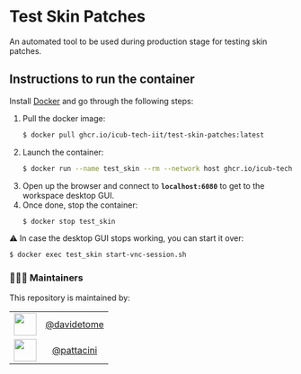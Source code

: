 Test Skin Patches
=================

An automated tool to be used during production stage for testing skin patches.

## Instructions to run the container
Install [Docker](https://www.docker.com) and go through the following steps:
1. Pull the docker image:
    ```sh
    $ docker pull ghcr.io/icub-tech-iit/test-skin-patches:latest
    ```
2. Launch the container:
    ```sh
    $ docker run --name test_skin --rm --network host ghcr.io/icub-tech-iit/test-skin-patches:latest
    ```
3. Open up the browser and connect to **`localhost:6080`** to get to the workspace desktop GUI.
5. Once done, stop the container:
    ```sh
    $ docker stop test_skin
    ```

⚠ In case the desktop GUI stops working, you can start it over:
```sh
$ docker exec test_skin start-vnc-session.sh
```

### 👨🏻‍💻 Maintainers
This repository is maintained by:

| | |
|:---:|:---:|
| [<img src="https://github.com/davidetome.png" width="40">](https://github.com/davidetome) | [@davidetome](https://github.com/davidetome) |
| [<img src="https://github.com/pattacini.png" width="40">](https://github.com/pattacini) | [@pattacini](https://github.com/pattacini) |
